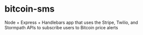 # bitcoin-sms
Node + Express + Handlebars app that uses the Stripe, Twilio, and Stormpath APIs to subscribe users to Bitcoin price alerts
